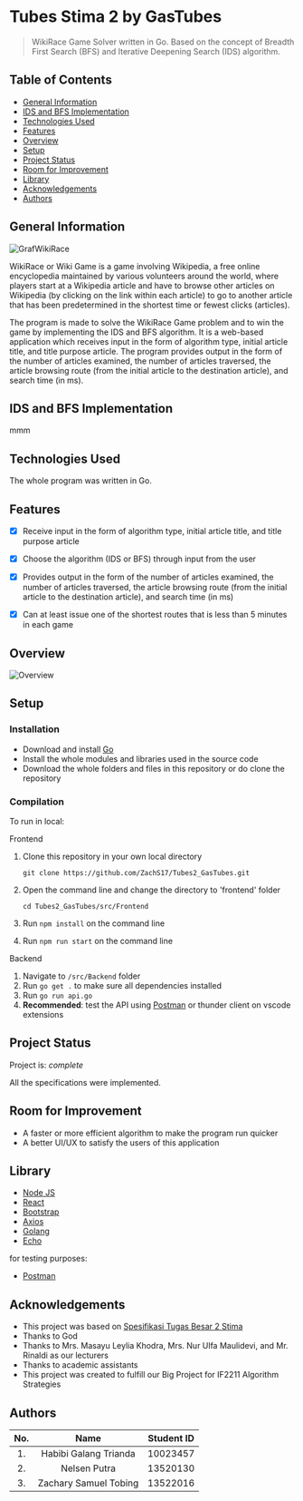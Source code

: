 # Tubes Stima 2 by GasTubes
> WikiRace Game Solver written in Go. Based on the concept of Breadth First Search (BFS) and Iterative Deepening Search (IDS) algorithm.


## Table of Contents
* [General Information](#general-information)
* [IDS and BFS Implementation](#ids-and-bfs-implementation)
* [Technologies Used](#technologies-used)
* [Features](#features)
* [Overview](#overview)
* [Setup](#setup)
* [Project Status](#project-status)
* [Room for Improvement](#room-for-improvement)
* [Library](#library)
* [Acknowledgements](#acknowledgements)
* [Authors](#authors)


## General Information
![GrafWikiRace](https://miro.medium.com/v2/resize:fit:1400/1*jxmEbVn2FFWybZsIicJCWQ.png)

WikiRace or Wiki Game is a game involving Wikipedia, a free online encyclopedia maintained by various volunteers around the world, where players start at a Wikipedia article and have to browse other articles on Wikipedia (by clicking on the link within each article) to go to another article that has been predetermined in the shortest time or fewest clicks (articles).

The program is made to solve the WikiRace Game problem and to win the game by implementing the IDS and BFS algorithm. It is a web-based application which receives input in the form of algorithm type, initial article title, and title purpose article. The program provides output in the form of the number of articles examined, the number of articles traversed, the article browsing route (from the initial article to the destination article), and search time (in ms).

## IDS and BFS Implementation 
mmm


## Technologies Used
The whole program was written in Go.


## Features
- [x] Receive input in the form of algorithm type, initial article title, and title purpose article
- [x] Choose the algorithm (IDS or BFS) through input from the user
- [x] Provides output in the form of the number of articles examined, the number of articles traversed, the article browsing route (from the initial article to the destination article), and search time (in ms)
- [x] Can at least issue one of the shortest routes that is less than 5 minutes in each game


## Overview
![Overview](img/Overview.jpg)


## Setup
### Installation
- Download and install [Go](https://go.dev/doc/install) 
- Install the whole modules and libraries used in the source code
- Download the whole folders and files in this repository or do clone the repository

### Compilation 
To run in local:

Frontend
1. Clone this repository in your own local directory

    `git clone https://github.com/ZachS17/Tubes2_GasTubes.git`

2. Open the command line and change the directory to 'frontend' folder

    `cd Tubes2_GasTubes/src/Frontend`
    
3. Run `npm install` on the command line
4. Run `npm run start` on the command line

Backend 
1. Navigate to `/src/Backend` folder
2. Run `go get .` to make sure all dependencies installed
3. Run `go run api.go`
4. **Recommended**: test the API using [Postman](https://www.postman.com/downloads/) or thunder client on vscode extensions


## Project Status
Project is: _complete_

All the specifications were implemented.


## Room for Improvement
- A faster or more efficient algorithm to make the program run quicker
- A better UI/UX to satisfy the users of this application


## Library
* [Node JS](https://nodejs.org/en/)
* [React](https://reactjs.org/)
* [Bootstrap](https://getbootstrap.com/)
* [Axios](https://axios-http.com/docs/intro)
* [Golang](https://go.dev/)
* [Echo](https://echo.labstack.com/)

for testing purposes:
* [Postman](https://www.postman.com/downloads/)

  
## Acknowledgements
- This project was based on [Spesifikasi Tugas Besar 2 Stima](https://informatika.stei.itb.ac.id/~rinaldi.munir/Stmik/2023-2024/Tubes2-Stima-2024.pdf)
- Thanks to God
- Thanks to Mrs. Masayu Leylia Khodra, Mrs. Nur Ulfa Maulidevi, and Mr. Rinaldi as our lecturers
- Thanks to academic assistants
- This project was created to fulfill our Big Project for IF2211 Algorithm Strategies


## Authors
| No. | Name | Student ID |
| :---: | :---: | :---: |
| 1. | Habibi Galang Trianda | 10023457 |
| 2. | Nelsen Putra | 13520130 |
| 3. | Zachary Samuel Tobing | 13522016 |
